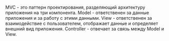 MVC - это паттерн проектирования, разделяющий архитектуру приложения на три компонента.
Model - ответственен за данные приложения и за работу с этими данными.
View - ответственен за взаимодействие с пользователем, отображает данные и определяет внешний вид приложения.
Controller - отвечает за связь между Model и View.

